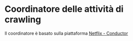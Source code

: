 # Coordinatore delle attività di crawling
Il coordinatore è basato sulla piattaforma [Netflix - Conductor](https://conductor-oss.org) 

